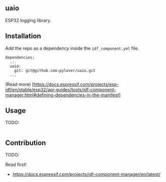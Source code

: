 ## uaio

ESP32 logging library.

## Installation
Add the repo as a dependency inside the `idf_component.yml` file.
```
dependencies:
  ...
  uaio:
    git: git@github.com:pylover/uaio.git
  ...
```

(Read more) 
[https://docs.espressif.com/projects/esp-idf/en/stable/esp32/api-guides/tools/idf-component-manager.html#defining-dependencies-in-the-manifest]


## Usage
TODO: 

```c

```


## Contribution
TODO: 

Read first!
- https://docs.espressif.com/projects/idf-component-manager/en/latest/

